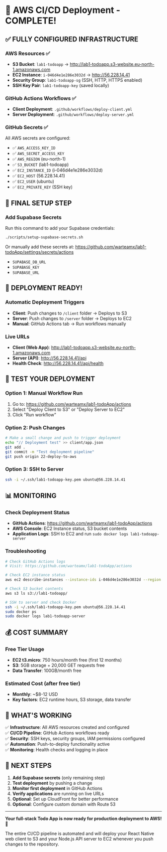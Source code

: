 # 🎉 AWS CI/CD Deployment - COMPLETE!

## ✅ **FULLY CONFIGURED INFRASTRUCTURE**

### AWS Resources ✅
- **S3 Bucket**: `lab1-todoapp` → http://lab1-todoapp.s3-website.eu-north-1.amazonaws.com
- **EC2 Instance**: `i-046d4e1e286e3032d` → http://56.228.14.41
- **Security Group**: `lab1-todoapp-sg` (SSH, HTTP, HTTPS enabled)
- **SSH Key Pair**: `lab1-todoapp-key` (saved locally)

### GitHub Actions Workflows ✅
- **Client Deployment**: `.github/workflows/deploy-client.yml`
- **Server Deployment**: `.github/workflows/deploy-server.yml`

### GitHub Secrets ✅
All AWS secrets are configured:
- ✅ `AWS_ACCESS_KEY_ID`
- ✅ `AWS_SECRET_ACCESS_KEY` 
- ✅ `AWS_REGION` (eu-north-1)
- ✅ `S3_BUCKET` (lab1-todoapp)
- ✅ `EC2_INSTANCE_ID` (i-046d4e1e286e3032d)
- ✅ `EC2_HOST` (56.228.14.41)
- ✅ `EC2_USER` (ubuntu)
- ✅ `EC2_PRIVATE_KEY` (SSH key)

## 🔧 **FINAL SETUP STEP**

### Add Supabase Secrets
Run this command to add your Supabase credentials:
```bash
./scripts/setup-supabase-secrets.sh
```

Or manually add these secrets at: https://github.com/warteamx/lab1-todoApp/settings/secrets/actions
- `SUPABASE_DB_URL`
- `SUPABASE_KEY`
- `SUPABASE_URL`

## 🚀 **DEPLOYMENT READY!**

### Automatic Deployment Triggers
- **Client**: Push changes to `/client` folder → Deploys to S3
- **Server**: Push changes to `/server` folder → Deploys to EC2
- **Manual**: GitHub Actions tab → Run workflows manually

### Live URLs
- **Client (Web App)**: http://lab1-todoapp.s3-website.eu-north-1.amazonaws.com
- **Server (API)**: http://56.228.14.41/api
- **Health Check**: http://56.228.14.41/api/health

## 🧪 **TEST YOUR DEPLOYMENT**

### Option 1: Manual Workflow Run
1. Go to: https://github.com/warteamx/lab1-todoApp/actions
2. Select "Deploy Client to S3" or "Deploy Server to EC2"
3. Click "Run workflow"

### Option 2: Push Changes
```bash
# Make a small change and push to trigger deployment
echo "// Deployment test" >> client/app.json
git add .
git commit -m "Test deployment pipeline"
git push origin 22-deploy-to-aws
```

### Option 3: SSH to Server
```bash
ssh -i ~/.ssh/lab1-todoapp-key.pem ubuntu@56.228.14.41
```

## 📊 **MONITORING**

### Check Deployment Status
- **GitHub Actions**: https://github.com/warteamx/lab1-todoApp/actions
- **AWS Console**: EC2 Instance status, S3 bucket contents
- **Application Logs**: SSH to EC2 and run `sudo docker logs lab1-todoapp-server`

### Troubleshooting
```bash
# Check GitHub Actions logs
# Visit: https://github.com/warteamx/lab1-todoApp/actions

# Check EC2 instance status
aws ec2 describe-instances --instance-ids i-046d4e1e286e3032d --region eu-north-1

# Check S3 bucket contents
aws s3 ls s3://lab1-todoapp/

# SSH to server and check Docker
ssh -i ~/.ssh/lab1-todoapp-key.pem ubuntu@56.228.14.41
sudo docker ps
sudo docker logs lab1-todoapp-server
```

## 💰 **COST SUMMARY**

### Free Tier Usage
- **EC2 t3.micro**: 750 hours/month free (first 12 months)
- **S3**: 5GB storage + 20,000 GET requests free
- **Data Transfer**: 100GB/month free

### Estimated Cost (after free tier)
- **Monthly**: ~$8-12 USD
- **Key factors**: EC2 runtime hours, S3 storage, data transfer

## 🎯 **WHAT'S WORKING**

✅ **Infrastructure**: All AWS resources created and configured  
✅ **CI/CD Pipeline**: GitHub Actions workflows ready  
✅ **Security**: SSH keys, security groups, IAM permissions configured  
✅ **Automation**: Push-to-deploy functionality active  
✅ **Monitoring**: Health checks and logging in place  

## 🔄 **NEXT STEPS**

1. **Add Supabase secrets** (only remaining step)
2. **Test deployment** by pushing a change
3. **Monitor first deployment** in GitHub Actions
4. **Verify applications** are running on live URLs
5. **Optional**: Set up CloudFront for better performance
6. **Optional**: Configure custom domain with Route 53

---

**Your full-stack Todo App is now ready for production deployment to AWS! 🚀**

The entire CI/CD pipeline is automated and will deploy your React Native web client to S3 and your Node.js API server to EC2 whenever you push changes to the repository.
